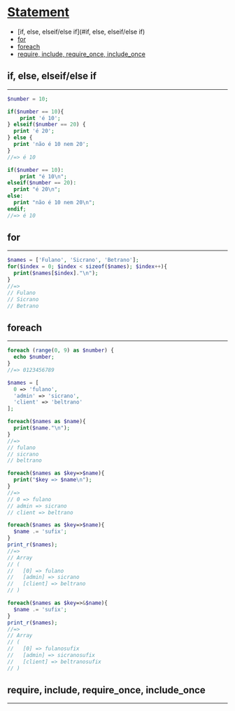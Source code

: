 # [Statement](http://php.net/manual/en/language.control-structures.php)

- [if, else, elseif/else if](#if, else, elseif/else if)
- [for](#for)
- [foreach](#foreach)
- [require, include, require_once, include_once](#require-include-require_once-include_once)

## if, else, elseif/else if
---

```php
$number = 10;

if($number == 10){
    print 'é 10';
} elseif($number == 20) {
  print 'é 20';
} else {
  print 'não é 10 nem 20';
}
//=> é 10

if($number == 10):
    print "é 10\n";
elseif($number == 20):
  print "é 20\n";
else:
  print "não é 10 nem 20\n";
endif;
//=> é 10
```

## for
---

```php
$names = ['Fulano', 'Sicrano', 'Betrano'];
for($index = 0; $index < sizeof($names); $index++){
  print($names[$index]."\n");
}
//=>
// Fulano
// Sicrano
// Betrano
```

## foreach
---

```php
foreach (range(0, 9) as $number) {
  echo $number;
}
//=> 0123456789
```

```php
$names = [
  0 => 'fulano',
  'admin' => 'sicrano',
  'client' => 'beltrano'
];

foreach($names as $name){
  print($name."\n");
}
//=>
// fulano
// sicrano
// beltrano

foreach($names as $key=>$name){
  print("$key => $name\n");
}
//=>
// 0 => fulano
// admin => sicrano
// client => beltrano

foreach($names as $key=>$name){
  $name .= 'sufix';
}
print_r($names);
//=>
// Array
// (
//   [0] => fulano
//   [admin] => sicrano
//   [client] => beltrano
// )

foreach($names as $key=>&$name){
  $name .= 'sufix';
}
print_r($names);
//=>
// Array
// (
//   [0] => fulanosufix
//   [admin] => sicranosufix
//   [client] => beltranosufix
// )
```

## require, include, require_once, include_once
---